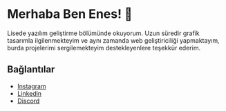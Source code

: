# Merhaba Ben Enes! 👋
Lisede yazılım geliştirme bölümünde okuyorum. Uzun süredir grafik tasarımla ilgilenmekteyim ve aynı zamanda web geliştiriciliği yapmaktayım, burda projelerimi sergilemekteyim destekleyenlere teşekkür ederim.
## Bağlantılar
* [Instagram](https://www.instagram.com/jaspers_artz/)
* [Linkedin](https://www.linkedin.com/in/enes-ekici-0449ba255/)
* [Discord](https://discord.gg/8btjygjWB8)
